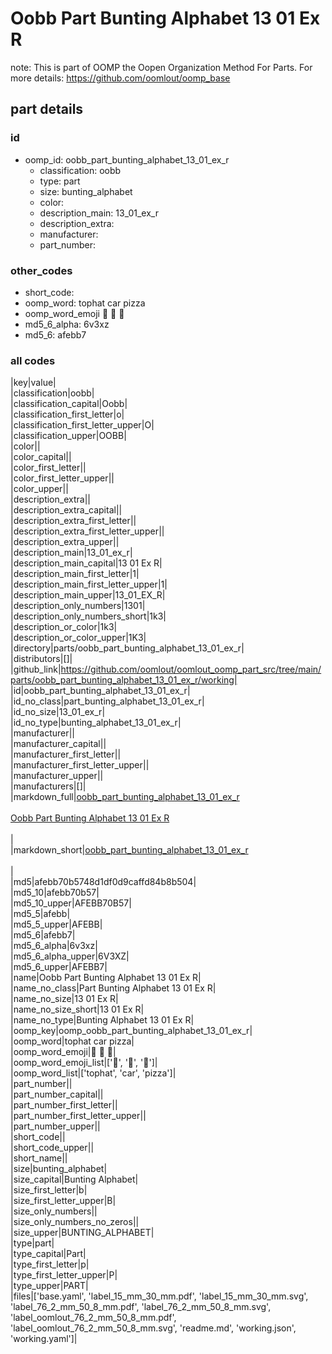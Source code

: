 # Oobb Part Bunting Alphabet 13 01 Ex R  

note: This is part of OOMP the Oopen Organization Method For Parts. For more details: https://github.com/oomlout/oomp_base

##  part details





### id
* oomp_id: oobb_part_bunting_alphabet_13_01_ex_r
  * classification: oobb
  * type: part
  * size: bunting_alphabet
  * color: 
  * description_main: 13_01_ex_r
  * description_extra: 
  * manufacturer: 
  * part_number: 

### other_codes
* short_code: 
* oomp_word: tophat car pizza
* oomp_word_emoji :tophat: :car: :pizza:
* md5_6_alpha: 6v3xz
* md5_6: afebb7

### all codes 
|key|value|  
|classification|oobb|  
|classification_capital|Oobb|  
|classification_first_letter|o|  
|classification_first_letter_upper|O|  
|classification_upper|OOBB|  
|color||  
|color_capital||  
|color_first_letter||  
|color_first_letter_upper||  
|color_upper||  
|description_extra||  
|description_extra_capital||  
|description_extra_first_letter||  
|description_extra_first_letter_upper||  
|description_extra_upper||  
|description_main|13_01_ex_r|  
|description_main_capital|13 01 Ex R|  
|description_main_first_letter|1|  
|description_main_first_letter_upper|1|  
|description_main_upper|13_01_EX_R|  
|description_only_numbers|1301|  
|description_only_numbers_short|1k3|  
|description_or_color|1k3|  
|description_or_color_upper|1K3|  
|directory|parts/oobb_part_bunting_alphabet_13_01_ex_r|  
|distributors|[]|  
|github_link|https://github.com/oomlout/oomlout_oomp_part_src/tree/main/parts/oobb_part_bunting_alphabet_13_01_ex_r/working|  
|id|oobb_part_bunting_alphabet_13_01_ex_r|  
|id_no_class|part_bunting_alphabet_13_01_ex_r|  
|id_no_size|13_01_ex_r|  
|id_no_type|bunting_alphabet_13_01_ex_r|  
|manufacturer||  
|manufacturer_capital||  
|manufacturer_first_letter||  
|manufacturer_first_letter_upper||  
|manufacturer_upper||  
|manufacturers|[]|  
|markdown_full|[oobb_part_bunting_alphabet_13_01_ex_r](https://github.com/oomlout/oomlout_oomp_part_src/tree/main/parts/oobb_part_bunting_alphabet_13_01_ex_r/working)<br>[](https://github.com/oomlout/oomlout_oomp_part_src/tree/main/parts/oobb_part_bunting_alphabet_13_01_ex_r/working)<br>[Oobb Part Bunting Alphabet 13 01 Ex R](https://github.com/oomlout/oomlout_oomp_part_src/tree/main/parts/oobb_part_bunting_alphabet_13_01_ex_r/working)<br><br>|  
|markdown_short|[oobb_part_bunting_alphabet_13_01_ex_r](https://github.com/oomlout/oomlout_oomp_part_src/tree/main/parts/oobb_part_bunting_alphabet_13_01_ex_r/working)<br><br>|  
|md5|afebb70b5748d1df0d9caffd84b8b504|  
|md5_10|afebb70b57|  
|md5_10_upper|AFEBB70B57|  
|md5_5|afebb|  
|md5_5_upper|AFEBB|  
|md5_6|afebb7|  
|md5_6_alpha|6v3xz|  
|md5_6_alpha_upper|6V3XZ|  
|md5_6_upper|AFEBB7|  
|name|Oobb Part Bunting Alphabet 13 01 Ex R|  
|name_no_class|Part Bunting Alphabet 13 01 Ex R|  
|name_no_size|13 01 Ex R|  
|name_no_size_short|13 01 Ex R|  
|name_no_type|Bunting Alphabet 13 01 Ex R|  
|oomp_key|oomp_oobb_part_bunting_alphabet_13_01_ex_r|  
|oomp_word|tophat car pizza|  
|oomp_word_emoji|:tophat: :car: :pizza:|  
|oomp_word_emoji_list|[':tophat:', ':car:', ':pizza:']|  
|oomp_word_list|['tophat', 'car', 'pizza']|  
|part_number||  
|part_number_capital||  
|part_number_first_letter||  
|part_number_first_letter_upper||  
|part_number_upper||  
|short_code||  
|short_code_upper||  
|short_name||  
|size|bunting_alphabet|  
|size_capital|Bunting Alphabet|  
|size_first_letter|b|  
|size_first_letter_upper|B|  
|size_only_numbers||  
|size_only_numbers_no_zeros||  
|size_upper|BUNTING_ALPHABET|  
|type|part|  
|type_capital|Part|  
|type_first_letter|p|  
|type_first_letter_upper|P|  
|type_upper|PART|  
|files|['base.yaml', 'label_15_mm_30_mm.pdf', 'label_15_mm_30_mm.svg', 'label_76_2_mm_50_8_mm.pdf', 'label_76_2_mm_50_8_mm.svg', 'label_oomlout_76_2_mm_50_8_mm.pdf', 'label_oomlout_76_2_mm_50_8_mm.svg', 'readme.md', 'working.json', 'working.yaml']|  
